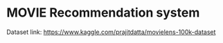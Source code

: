 # MOVIE Recommendation system

Dataset link: https://www.kaggle.com/prajitdatta/movielens-100k-dataset

